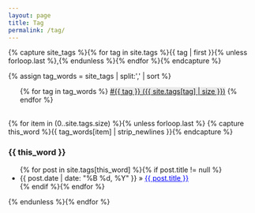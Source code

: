 ```yaml
---
layout: page
title: Tag
permalink: /tag/
---
```


{% capture site_tags %}{% for tag in site.tags %}{{ tag | first }}{% unless forloop.last %},{% endunless %}{% endfor %}{% endcapture %}
<!-- site_tags: {{ site_tags }} -->
{% assign tag_words = site_tags | split:',' | sort %}
<!-- tag_words: {{ tag_words }} -->

<ul class="tag-box inline">
  {% for tag in tag_words %}
    <a href="#{{ tag | cgi_escape }}" style="background-color:#eaeaea">#{{ tag }} (<span>{{ site.tags[tag] | size }}</span>)</a>
  {% endfor %}
</ul>&nbsp;&nbsp;

<div id="tags">
  {% for item in (0..site.tags.size) %}{% unless forloop.last %}
    {% capture this_word %}{{ tag_words[item] | strip_newlines }}{% endcapture %}
  <h3 id="{{ this_word | cgi_escape }}">{{ this_word }}</h3>
  <ul class="posts">
    {% for post in site.tags[this_word] %}{% if post.title != null %}
      <li itemscope>
        <span class="entry-date">
          <time datetime="{{ post.date | date_to_xmlschema }}" itemprop="datePublished">{{ post.date | date: "%B %d, %Y" }}</time>
        </span> &raquo; <a href="{{ post.url }}" style="color:blue">{{ post.title }}</a>
      </li>
    {% endif %}{% endfor %}
  </ul>
  {% endunless %}{% endfor %}
</div>

<!-- <ul class="tag-cloud">
{% for tag in site.tags %}
  <span style="font-size: {{ tag | last | size | times: 100 | divided_by: site.tags.size | plus: 70  }}%">
    <a href="#{{ tag | first | slugize }}">
      {{ tag | first }}
    </a> &nbsp;&nbsp;
  </span>
{% endfor %}
</ul>

<div id="archives">
  {% for tag in site.tags %}
    <div class="archive-group">
      {% capture tag_name %}{{ tag | first }}{% endcapture %}
      <h3 id="#{{ tag_name | slugize }}">{{ tag_name }}</h3>
      <a name="{{ tag_name | slugize }}"></a>
      {% for post in site.tags[tag_name] %}
        <article class="archive-item">
          <h5><a href="{{ root_url }}{{ post.url }}">{{post.title}}</a></h5>
        </article>
      {% endfor %}
    </div>
  {% endfor %}
</div> -->